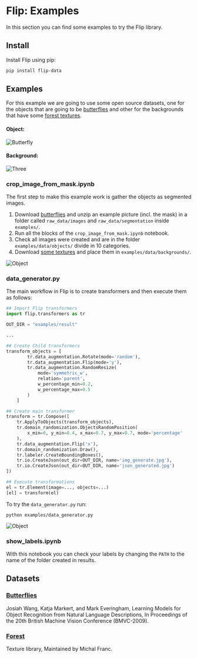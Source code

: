 # Flip: Examples

In this section you can find some examples to try the Flip library. 

## Install

Install Flip using pip:

```bash
pip install flip-data
```

## Examples

For this example we are going to use some open source datasets,
one for the objects that are going to be [butterflies](http://www.josiahwang.com/dataset/leedsbutterfly/) and
other for the backgrounds that have some [forest textures](http://textures.forrest.cz/).

#### Object:
![Butterfly](http://www.josiahwang.com/dataset/leedsbutterfly/examples/001.jpg)

#### Background:
![Three](http://textures.forrest.cz/textures/library/2009_forest/IMG_0303.jpg)

### crop_image_from_mask.ipynb

The first step to make this example work is gather the objects as segmented images.

1. Download [butterflies](http://www.josiahwang.com/dataset/leedsbutterfly/)
and unzip an example picture (incl. the mask) in a folder called `raw_data/images` and `raw_data/segmentation` inside `examples/`.
2. Run all the blocks of the `crop_image_from_mask.ipynb` notebook.
3. Check all images were created and are in the folder `examples/data/objects/` divide in 10 categories.
4. Download [some textures](http://textures.forrest.cz/) and place them in `examples/data/backgrounds/`.

![Object](https://github.com/linkedai/flip/blob/master/docs/images/object.png)

### data_generator.py

The main workflow in Flip is to create transformers and then execute them as follows: 

```python
## Import Flip transformers
import flip.transformers as tr

OUT_DIR = "examples/result"

...

## Create Child transformers
transform_objects = [
        tr.data_augmentation.Rotate(mode='random'),
        tr.data_augmentation.Flip(mode='y'),
        tr.data_augmentation.RandomResize(
            mode='symmetric_w',
            relation='parent',
            w_percentage_min=0.2,
            w_percentage_max=0.5
        )
    ]

## Create main transformer
transform = tr.Compose([
    tr.ApplyToObjects(transform_objects),
    tr.domain_randomization.ObjectsRandomPosition(
        x_min=0, y_min=0.4, x_max=0.7, y_max=0.7, mode='percentage'
    ),
    tr.data_augmentation.Flip('x'),
    tr.domain_randomization.Draw(),
    tr.labeler.CreateBoundingBoxes(),
    tr.io.CreateJson(out_dir=OUT_DIR, name='img_generate.jpg'),
    tr.io.CreateJson(out_dir=OUT_DIR, name='json_generated.jpg')
])

## Execute transformations
el = tr.Element(image=..., objects=...)
[el] = transform(el)
```

To try the `data_generator.py` run:

```batch
python examples/data_generator.py
```

![Object](https://github.com/linkedai/flip/blob/master/docs/images/generated.jpg)

### show_labels.ipynb

With this notebook you can check your labels by changing the `PATH` to the name of the folder created in results.

## Datasets

### [Butterflies](http://www.josiahwang.com/dataset/leedsbutterfly/)

Josiah Wang, Katja Markert, and Mark Everingham,
Learning Models for Object Recognition from Natural Language Descriptions,
In Proceedings of the 20th British Machine Vision Conference (BMVC-2009).

### [Forest](http://textures.forrest.cz/)

Texture library, Maintained by Michal Franc.